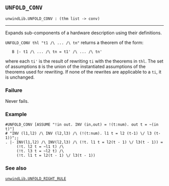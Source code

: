 ## `UNFOLD_CONV`

``` hol4
unwindLib.UNFOLD_CONV : (thm list -> conv)
```

------------------------------------------------------------------------

Expands sub-components of a hardware description using their
definitions.

`UNFOLD_CONV thl "t1 /\ ... /\ tn"` returns a theorem of the form:

``` hol4
   B |- t1 /\ ... /\ tn = t1' /\ ... /\ tn'
```

where each `ti'` is the result of rewriting `ti` with the theorems in
`thl`. The set of assumptions `B` is the union of the instantiated
assumptions of the theorems used for rewriting. If none of the rewrites
are applicable to a `ti`, it is unchanged.

### Failure

Never fails.

### Example

``` hol4
#UNFOLD_CONV [ASSUME "!in out. INV (in,out) = !(t:num). out t = ~(in t)"]
# "INV (l1,l2) /\ INV (l2,l3) /\ (!(t:num). l1 t = l2 (t-1) \/ l3 (t-1))";;
. |- INV(l1,l2) /\ INV(l2,l3) /\ (!t. l1 t = l2(t - 1) \/ l3(t - 1)) =
     (!t. l2 t = ~l1 t) /\
     (!t. l3 t = ~l2 t) /\
     (!t. l1 t = l2(t - 1) \/ l3(t - 1))
```

### See also

[`unwindLib.UNFOLD_RIGHT_RULE`](#unwindLib.UNFOLD_RIGHT_RULE)
